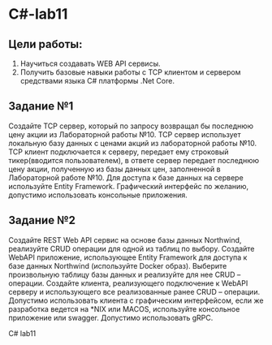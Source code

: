 # C#-lab11
## Цели работы:
1. Научиться создавать WEB API сервисы.
2. Получить базовые навыки работы с TCP клиентом и сервером средствами языка C# платформы .Net Core.

## Задание №1
Создайте TCP сервер, который по запросу возвращал бы последнюю цену акции из Лабораторной работы №10.
TCP сервер использует локальную базу данных с ценами акций из лабораторной работы №10.
TCP клиент подключается к серверу, передает ему строковый тикер(вводится пользователем), в ответе сервер передает последнюю цену акции, полученную из базы
 данных цен, заполненной в Лабораторной работе №10.
Для доступа к базе данных на сервере используйте Entity Framework. Графический интерфейс по желанию, допустимо использовать консольные приложения.

## Задание №2
Создайте REST Web API сервис на основе базы данных Northwind, реализуйте CRUD операции для одной из таблиц по выбору.
Создайте WebAPI приложение, использующее Entity Framework для доступа к базе данных Northwind (используйте Docker образ).
Выберите произвольную таблицу базы данных и реализуйте для нее CRUD – операции.
Создайте клиента, реализующего подключение к WebAPI серверу и использующего все реализованные ранее CRUD – операции.
Допустимо использовать клиента с графическим интерфейсом, если же разработка ведется на *NIX или MACOS, используйте консольное приложение или swagger. Допустимо использовать gRPC.

C# lab11
